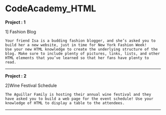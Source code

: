 # CodeAcademy_HTML

**Project : 1**

1] Fashion Blog
  
    Your friend Isa is a budding fashion blogger, and she’s asked you to build her a new website, just in time for New York Fashion Week!
    Use your new HTML knowledge to create the underlying structure of the blog. Make sure to include plenty of pictures, links, lists, and other HTML elements that you’ve learned so that her fans have plenty to read.
    
---
**Project : 2**

2]Wine Festival Schedule

    The Aguillar Family is hosting their annual wine festival and they have asked you to build a web page for the event schedule! Use your knowledge of HTML to display a table to the attendees.
    
---
